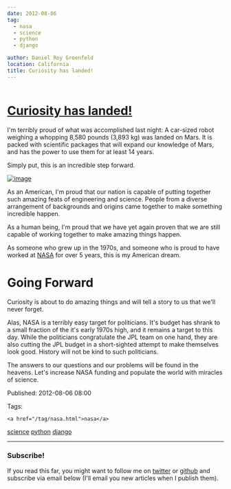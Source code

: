 ```yaml
---
date: 2012-08-06
tag: 
  - nasa
  - science
  - python
  - django

author: Daniel Roy Greenfeld
location: California
title: Curiosity has landed!
---
```

<div class="twelve wide column">

<h1 class="ui block header">
<div class="content">
<a href="/curiosity-has-landed.html">Curiosity has landed!</a>
</div>
</h1>
<p>I'm terribly proud of what was accomplished last night: A car-sized
robot weighing a whopping 8,580 pounds (3,893 kg) was landed on Mars. It
is packed with scientific packages that will expand our knowledge of
Mars, and has the power to use them for at least 14 years.</p>
<p>Simply put, this is an incredible step forward.</p>
<p><a href="http://en.wikipedia.org/wiki/File:Mars_Science_Laboratory_Curiosity_rover.jpg" target="_blank"><img alt="image" src="http://upload.wikimedia.org/wikipedia/commons/thumb/a/a9/Mars_Science_Laboratory_Curiosity_rover.jpg/800px-Mars_Science_Laboratory_Curiosity_rover.jpg"/></a></p>
<p>As an American, I'm proud that our nation is capable of putting
together such amazing feats of engineering and science. People from a
diverse arrangement of backgrounds and origins came together to make
something incredible happen.</p>
<p>As a human being, I'm proud that we have yet again proven that we are
still capable of working together to make amazing things happen.</p>
<p>As someone who grew up in the 1970s, and someone who is proud to have
worked at <a href="http://www.nasa.gov" target="_blank">NASA</a> for over 5 years, this is my
American dream.</p>
<h1 id="going-forward">Going Forward</h1>
<p>Curiosity is about to do amazing things and will tell a story to us that
we'll never forget.</p>
<p>Alas, NASA is a terribly easy target for politicians. It's budget has
shrank to a small fraction of the it's early 1970s high, and it remains
a target to this day. While the politicians congratulate the JPL team on
one hand, they are also cutting the JPL budget in a short-sighted
attempt to make themselves look good. History will not be kind to such
politicians.</p>
<p>The answers to our questions and our problems will be found in the
heavens. Let's increase NASA funding and populate the world with
miracles of science.</p>
<p>Published: 2012-08-06 08:00</p>
<p>Tags:
  
    <a href="/tag/nasa.html">nasa</a>
<a href="/tag/science.html">science</a>
<a href="/tag/python.html">python</a>
<a href="/tag/django.html">django</a>
</p>
<hr/>
<h3 class="ui header">Subscribe!</h3>
<p>If you read this far, you might want to follow me on <a href="https://twitter.com/pydanny">twitter</a> or <a href="https://github.com/pydanny">github</a> and subscribe via email below (I'll email you new articles when I publish them).</p>
<!-- Begin MailChimp Signup Form -->
</div>